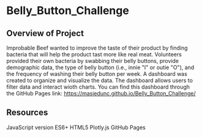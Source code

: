 # Belly_Button_Challenge
## Overview of Project 
Improbable Beef wanted to improve the taste of their product by finding bacteria that will help the product tast more like real meat. Volunteers provided their own bacteria by swabbing their belly buttons, provide demographic data, the type of belly button (i.e., innie "I" or outie "O"), and the frequency of washing their belly button per week. A dashboard was created to organize and visualize the data. The dashboard allows users to filter data and interact wioth charts. You can find this dashboard through the GitHub Pages link: https://masiedunc.github.io/Belly_Button_Challenge/

## Resources
JavaScript version ES6+
HTML5
Plotly.js
GitHub Pages
